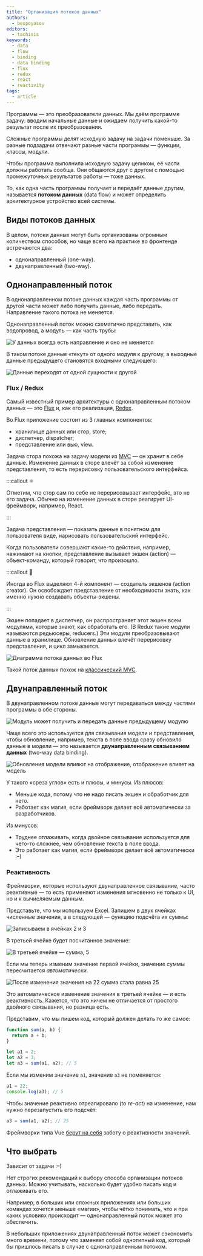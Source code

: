 ```yaml
---
title: "Организация потоков данных"
authors:
  - bespoyasov
editors:
  - tachisis
keywords:
  - data
  - flow
  - binding
  - data binding
  - flux
  - redux
  - react
  - reactivity
tags:
  - article
---
```


Программы — это преобразователи данных. Мы даём программе задачу: вводим начальные данные и ожидаем получить какой-то результат после их преобразования.

Сложные программы делят исходную задачу на задачи поменьше. За разные подзадачи отвечают разные части программы — функции, классы, модули.

Чтобы программа выполнила исходную задачу целиком, её части должны работать сообща. Они общаются друг с другом с помощью промежуточных результатов работы — тоже данных.

То, как одна часть программы получает и передаёт данные другим, называется **потоком данных** (data flow) и может определить архитектурное устройство всей системы.

## Виды потоков данных

В целом, потоки данных могут быть организованы огромным количеством способов, но чаще всего на практике во фронтенде встречаются два:

- однонаправленный (one-way).
- двунаправленный (two-way).

## Однонаправленный поток

В однонаправленном потоке данных каждая часть программы от другой части может либо получить данные, либо передать. Направление такого потока не меняется.

Однонаправленный поток можно схематично представить, как водопровод, а модуль — как часть трубы:

![У данных всегда есть направление и оно не меняется](images/data-flow-one-way.png)

В таком потоке данные «текут» от одного модуля к другому, а выходные данные предыдущего становятся входными следующего:

![Данные переходят от одной сущности к другой](images/data-flow-one-way-diagram.png)

### Flux / Redux

Самый известный пример архитектуры с однонаправленным потоком данных — это [Flux](https://facebook.github.io/flux/) и, как его реализация, [Redux](https://redux.js.org).

Во Flux приложение состоит из 3 главных компонентов:

- хранилище данных или стор, store;
- диспетчер, dispatcher;
- представление или вью, view.

Задача стора похожа на задачу модели из [MVC](/js/architecture-mvc) — он хранит в себе данные. Изменение данных в сторе влечёт за собой изменение представления, то есть перерисовку пользовательского интерфейса.

:::callout ⚛️

Отметим, что стор сам по себе не перерисовывает интерфейс, это не его задача. Обычно на изменение данных в сторе реагирует UI-фреймворк, например, React.

:::

Задача представления — показать данные в понятном для пользователя виде, нарисовать пользовательский интерфейс.

Когда пользователи совершают какие-то действия, например, нажимают на кнопки, представление вызывает экшен (action) — объект-команду, который говорит, что произошло.

:::callout 🤖

Иногда во Flux выделяют 4-й компонент — создатель экшенов (action creator). Он освобождает представление от необходимости знать, как именно нужно создавать объекты-экшены.

:::

Экшен попадает в диспетчер, он распространяет этот экшен всем модулями, которые знают, как обработать его. (В Redux такие модули называются редьюсеры, reducers.) Эти модули преобразовывают данные в хранилище. Обновление данных влечёт перерисовку представления, и цикл замыкается.

![Диаграмма потока данных во Flux](images/data-flow-flux.png)

Такой поток данных похож на [классический MVC](/js/architecture-mvc/#vzaimodeystvie-komponentov).

## Двунаправленный поток

В двунаправленном потоке данные могут передаваться между частями программы в обе стороны.

![Модуль может получить и передать данные предыдущему модулю](images/data-flow-two-way-v2.png)

Чаще всего это используется для связывания модели и представления, чтобы обновление, например, текста в поле ввода сразу обновило данные в модели — это называется **двунаправленным связыванием данных** (two-way data binding).

![Обновления модели влияют на отображение, отображение влияет на модель](images/data-flow-data-binding.png)

У такого «среза углов» есть и плюсы, и минусы. Из плюсов:

- Меньше кода, потому что не надо писать экшен и обработчик для него.
- Работает как магия, если фреймворк делает всё автоматически за разработчиков.

Из минусов:

- Труднее отлаживать, когда двойное связывание используется для чего-то сложнее, чем обновление текста в поле ввода.
- Это работает как магия, если фреймворк делает всё автоматически :–)

### Реактивность

Фреймворки, которые используют двунаправленное связывание, часто реактивные — то есть применяют изменения мгновенно не только к UI, но и к вычисляемым данным.

Представьте, что мы используем Excel. Запишем в двух ячейках численные значения, а в следующей — функцию подсчёта их суммы:

![Записываем в ячейках 2 и 3](images/sum-1.png)

В третьей ячейке будет посчитанное значение:

![В третьей ячейке — сумма, 5](images/sum-2.png)

Если мы теперь изменим значение первой ячейки, значение суммы пересчитается _автоматически_.

![После изменения значения на 22 сумма стала равна 25](images/sum-3.png)

Это автоматическое изменение значения в третьей ячейке — и есть реактивность. Кажется, что это ничем не отличается от простого двойного связывания, но разница есть.

Представим, что мы пишем код, который должен делать то же самое:

```js
function sum(a, b) {
  return a + b;
}

let a1 = 2;
let a2 = 3;
let a3 = sum(a1, a2); // 5
```

Если мы изменим значение `a1`, значение `a3` не поменяется:

```js
a1 = 22;
console.log(a3); // 5
```

Чтобы значение реактивно отреагировало (to _re-act_) на изменение, нам нужно перезапустить его подсчёт:

```js
a3 = sum(a1, a2); // 25
```

Фреймворки типа Vue [берут на себя](https://v3.vuejs.org/guide/reactivity.html#how-vue-knows-what-code-is-running) заботу о реактивности значений.

## Что выбрать

Зависит от задачи :–)

Нет строгих рекомендаций к выбору способа организации потоков данных. Можно учитывать, насколько будет удобно писать код и отлаживать его.

Например, в больших или сложных приложениях или больших командах хочется меньше «магии», чтобы чётко понимать, что и при каких условиях происходит — однонаправленный поток может это обеспечить.

В небольших приложениях двунаправленный поток может сэкономить много времени, потому что заменяет собой однотипный код, который бы пришлось писать в случае с однонаправленным потоком.
